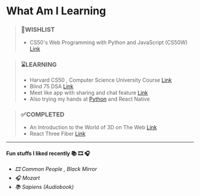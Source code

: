# What Am I Learning


> ### 📒WISHLIST
>   - CS50's Web Programming with Python and JavaScript (CS50W) [Link](https://www.youtube.com/playlist?list=PLhQjrBD2T380xvFSUmToMMzERZ3qB5Ueu)
>
> 

> ### ⌛LEARNING 
>   - Harvard CS50 , Computer Science University Course  [Link](https://www.youtube.com/watch?v=LfaMVlDaQ24&t=21139s)
>   - Blind 75 DSA [Link](https://www.teamblind.com/post/New-Year-Gift---Curated-List-of-Top-75-LeetCode-Questions-to-Save-Your-Time-OaM1orEU)
>   - Meet like app with sharing and chat feature [Link](https://medium.com/@olzhaskurikov/how-we-build-a-la-google-meet-with-nextjs-peerjs-and-socketio-73a3c0b9afc0)
>   - Also trying my hands at [Python](https://replit.com/learn/100-days-of-python/hub?enroll=success) and React Native

>

> ### ✅COMPLETED
>   - An Introduction to the World of 3D on The Web [Link](https://waelyasmina.net/articles/an-introduction-to-the-world-of-3d-on-the-web/)
>   - React Three Fiber [Link](https://waelyasmina.net/articles/react-three-fiber-for-beginners/)
>


---
#### Fun stuffs I liked recently 📚 🎞️ 🎧
 
 - <em> 🎞️ Common People , Black Mirror </em>
 - <em> 🎧 Mozart </em>
 - <em> 📚 Sapiens (Audiobook) </em>

